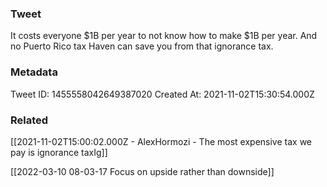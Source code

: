 ### Tweet
It costs everyone $1B per year to not know how to make $1B per year. And no Puerto Rico tax Haven can save you from that ignorance tax.

### Metadata
Tweet ID: 1455558042649387020
Created At: 2021-11-02T15:30:54.000Z

### Related
[[2021-11-02T15:00:02.000Z - AlexHormozi - The most expensive tax we pay is ignorance taxIg]]

[[2022-03-10 08-03-17 Focus on upside rather than downside]]
